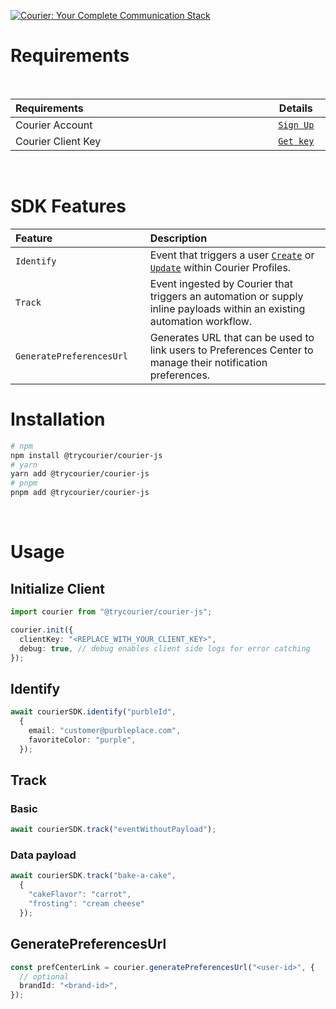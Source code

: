 [![Courier: Your Complete Communication Stack](https://www.courier.com/_next/image/?url=https%3A%2F%2Fimages.ctfassets.net%2Fz7iqk1q8njt4%2F1PZo9WNTdmoDoYH3yulXa0%2Fb10830f7bfb09af5e644a39ac3d20c41%2FCourierJS_header_alt2.png&w=1920&q=75)](https://courier.com)

# Requirements
&emsp;
<table>
    <thead>
        <tr>
            <th width="880px" align="left">Requirements</th>
            <th width="120px" align="center">Details</th>
        </tr>
    </thead>
    <tbody>
        <tr width="600px">
            <td align="left">Courier Account</td>
            <td align="center">
                <a href="https://app.courier.com/signup">
                    <code>Sign Up</code>
                </a>
            </td>
        </tr>
        <tr width="600px">
            <td align="left">Courier Client Key</td>
            <td align="center">
                <a href="https://app.courier.com/settings/api-keys">
                    <code>Get key</code>
                </a>
            </td>
        </tr>
    </tbody>
</table>
&emsp;

# SDK Features

<table>
    <thead>
        <tr>
            <th width="250px" align="left">Feature</th>
            <th width="725px" align="left">Description</th>
        </tr>
    </thead>
    <tbody>
        <tr width="600px">
            <td align="left">
              <code>Identify</code>
            </td>
            <td align="left">
                Event that triggers a user <a href="https://www.courier.com/docs/reference/profiles/create/"><code>Create</code></a> or <a href="https://www.courier.com/docs/reference/profiles/patch/"><code>Update</code></a> within Courier Profiles.
            </td>
        </tr>
        <tr width="600px">
            <td align="left">
              <code>Track</code>
            </td>
            <td align="left">
                Event ingested by Courier that triggers an automation or supply inline payloads within an existing automation workflow.
            </td>
        </tr>
        <tr width="600px">
            <td align="left">
                <code>GeneratePreferencesUrl</code>
            </td>
            <td align="left">
                Generates URL that can be used to link users to Preferences Center to manage their notification preferences.
            </td>
        </tr>
    </tbody>
</table>

# Installation

```sh
# npm
npm install @trycourier/courier-js
# yarn
yarn add @trycourier/courier-js
# pnpm
pnpm add @trycourier/courier-js
```
&emsp;
# Usage

## Initialize Client
```ts
import courier from "@trycourier/courier-js";

courier.init({
  clientKey: "<REPLACE_WITH_YOUR_CLIENT_KEY>",
  debug: true, // debug enables client side logs for error catching
});
```
## Identify
```ts
await courierSDK.identify("purbleId", 
  {
    email: "customer@purbleplace.com",
    favoriteColor: "purple",
  });
```
## Track
### Basic
```ts
await courierSDK.track("eventWithoutPayload");
```
### Data payload
```ts
await courierSDK.track("bake-a-cake", 
  { 
    "cakeFlavor": "carrot", 
    "frosting": "cream cheese"
  });
```
## GeneratePreferencesUrl
```ts
const prefCenterLink = courier.generatePreferencesUrl("<user-id>", {
  // optional
  brandId: "<brand-id>",
});
```
